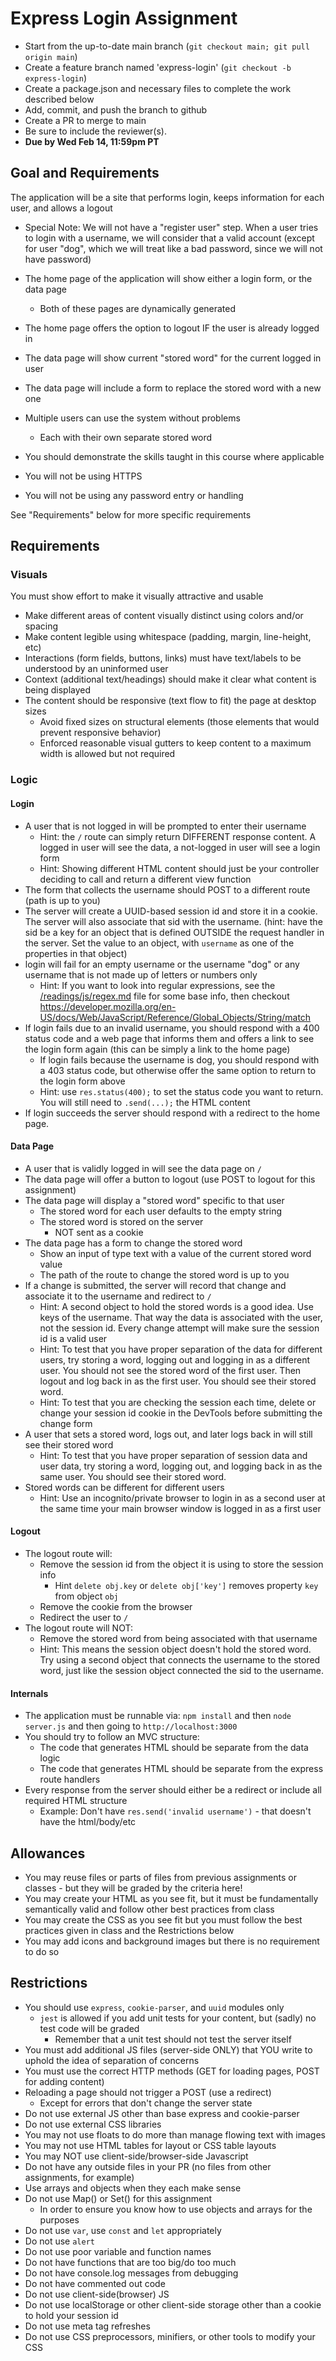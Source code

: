 # Express Login Assignment

* Start from the up-to-date main branch (`git checkout main; git pull origin main`)
* Create a feature branch named 'express-login' (`git checkout -b express-login`)
* Create a package.json and necessary files to complete the work described below
* Add, commit, and push the branch to github
* Create a PR to merge to main
* Be sure to include the reviewer(s).  
* **Due by Wed Feb 14, 11:59pm PT**

## Goal and Requirements

The application will be a site that performs login, keeps information for each user, and allows a logout
- Special Note: We will not have a "register user" step.  When a user tries to login with a username, we will consider that a valid account (except for user "dog", which we will treat like a bad password, since we will not have password)

- The home page of the application will show either a login form, or the data page
  - Both of these pages are dynamically generated
- The home page offers the option to logout IF the user is already logged in
- The data page will show current "stored word" for the current logged in user
- The data page will include a form to replace the stored word with a new one
- Multiple users can use the system without problems
  - Each with their own separate stored word
- You should demonstrate the skills taught in this course where applicable
- You will not be using HTTPS
- You will not be using any password entry or handling

See "Requirements" below for more specific requirements

## Requirements

### Visuals

You must show effort to make it visually attractive and usable
- Make different areas of content visually distinct using colors and/or spacing
- Make content legible using whitespace (padding, margin, line-height, etc)
- Interactions (form fields, buttons, links) must have text/labels to be understood by an uninformed user
- Context (additional text/headings) should make it clear what content is being displayed
- The content should be responsive (text flow to fit) the page at desktop sizes 
  - Avoid fixed sizes on structural elements (those elements that would prevent responsive behavior)
  - Enforced reasonable visual gutters to keep content to a maximum width is allowed but not required

### Logic

#### Login

- A user that is not logged in will be prompted to enter their username
    - Hint: the `/` route can simply return DIFFERENT response content.  A logged in user will see the data, a not-logged in user will see a login form
    - Hint: Showing different HTML content should just be your controller deciding to call and return a different view function
- The form that collects the username should POST to a different route (path is up to you)
- The server will create a UUID-based session id and store it in a cookie.  The server will also associate that sid with the username.  (hint: have the sid be a key for an object that is defined OUTSIDE the request handler in the server.  Set the value to an object, with `username` as one of the properties in that object)
- login will fail for an empty username or the username "dog" or any username that is not made up of letters or numbers only
  - Hint: If you want to look into regular expressions, see the [/readings/js/regex.md](/readings/js/regex.md) file for some base info, then checkout https://developer.mozilla.org/en-US/docs/Web/JavaScript/Reference/Global_Objects/String/match
- If login fails due to an invalid username, you should respond with a 400 status code and a web page that informs them and offers a link to see the login form again (this can be simply a link to the home page)
    - If login fails because the username is dog, you should respond with a 403 status code, but otherwise offer the same option to return to the login form above
    - Hint: use `res.status(400);` to set the status code you want to return.  You will still need to `.send(...);` the HTML content
- If login succeeds the server should respond with a redirect to the home page.

#### Data Page

- A user that is validly logged in will see the data page on `/`
- The data page will offer a button to logout (use POST to logout for this assignment)
- The data page will display a "stored word" specific to that user
  - The stored word for each user defaults to the empty string
  - The stored word is stored on the server
    - NOT sent as a cookie
- The data page has a form to change the stored word
  - Show an input of type text with a value of the current stored word value
  - The path of the route to change the stored word is up to you
- If a change is submitted, the server will record that change and associate it to the username and redirect to `/`
  - Hint: A second object to hold the stored words is a good idea.  Use keys of the username.  That way the data is associated with the user, not the session id. Every change attempt will make sure the session id is a valid user
  - Hint: To test that you have proper separation of the data for different users, try storing a word, logging out and logging in as a different user.  You should not see the stored word of the first user.  Then logout and log back in as the first user.  You should see their stored word.
  - Hint: To test that you are checking the session each time, delete or change your session id cookie in the DevTools before submitting the change form
- A user that sets a stored word, logs out, and later logs back in will still see their stored word
  - Hint: To test that you have proper separation of session data and user data, try storing a word, logging out, and logging back in as the same user.  You should see their stored word.
- Stored words can be different for different users
  - Hint: Use an incognito/private browser to login in as a second user at the same time your main browser window is logged in as a first user

#### Logout

- The logout route will:
  - Remove the session id from the object it is using to store the session info
    - Hint `delete obj.key` or `delete obj['key']` removes property `key` from object `obj`
  - Remove the cookie from the browser
  - Redirect the user to `/`
- The logout route will NOT:
  - Remove the stored word from being associated with that username
  - Hint: This means the session object doesn't hold the stored word.  Try using a second object that connects the username to the stored word, just like the session object connected the sid to the username.

#### Internals

* The application must be runnable via: `npm install` and then `node server.js` and then going to `http://localhost:3000`
* You should try to follow an MVC structure: 
  - The code that generates HTML should be separate from the data logic
  - The code that generates HTML should be separate from the express route handlers
* Every response from the server should either be a redirect or include all required HTML structure
  - Example: Don't have `res.send('invalid username')` - that doesn't have the html/body/etc 

## Allowances
* You may reuse files or parts of files from previous assignments or classes - but they will be graded by the criteria here!
* You may create your HTML as you see fit, but it must be fundamentally semantically valid and follow other best practices from class
* You may create the CSS as you see fit but you must follow the best practices given in class and the Restrictions below
* You may add icons and background images but there is no requirement to do so

## Restrictions
* You should use `express`, `cookie-parser`, and `uuid` modules only
  - `jest` is allowed if you add unit tests for your content, but (sadly) no test code will be graded
    - Remember that a unit test should not test the server itself
* You must add additional JS files (server-side ONLY) that YOU write to uphold the idea of separation of concerns
* You must use the correct HTTP methods (GET for loading pages, POST for adding content)
* Reloading a page should not trigger a POST (use a redirect)
  - Except for errors that don't change the server state
* Do not use external JS other than base express and cookie-parser
* Do not use external CSS libraries
* You may not use floats to do more than manage flowing text with images
* You may not use HTML tables for layout or CSS table layouts
* You may NOT use client-side/browser-side Javascript
* Do not have any outside files in your PR (no files from other assignments, for example)
* Use arrays and objects when they each make sense
* Do not use Map() or Set() for this assignment
  * In order to ensure you know how to use objects and arrays for the purposes
* Do not use `var`, use `const` and `let` appropriately
* Do not use `alert`
* Do not use poor variable and function names
* Do not have functions that are too big/do too much
* Do not have console.log messages from debugging
* Do not have commented out code
* Do not use client-side(browser) JS
* Do not use localStorage or other client-side storage other than a cookie to hold your session id
* Do not use meta tag refreshes
* Do not use CSS preprocessors, minifiers, or other tools to modify your CSS


